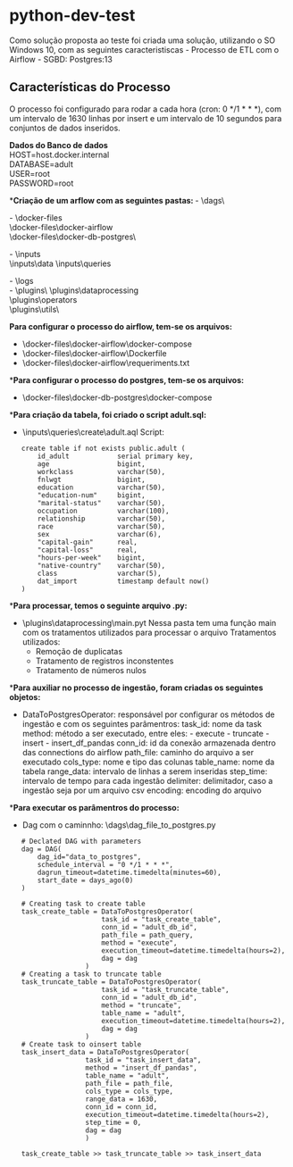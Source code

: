 # python-dev-test

Como solução proposta ao teste foi criada uma solução, utilizando o SO Windows 10, com as seguintes caracteristiscas
    - Processo de ETL com o Airflow
    - SGBD: Postgres:13

## Características do Processo

O processo foi configurado para rodar a cada hora (cron: 0 */1 * * *), com um intervalo de 1630 linhas por insert e um intervalo de 10 segundos para conjuntos de dados inseridos.

<b>Dados do Banco de dados</b><br>
    HOST=host.docker.internal<br>
    DATABASE=adult<br>
    USER=root<br>
    PASSWORD=root

*<b>Criação de um arflow com as seguintes pastas: </b>
 \- \dags\
 
 \- \docker-files\
   \docker-files\docker-airflow\
   \docker-files\docker-db-postgres\

 \- \inputs\
   \inputs\data
   \inputs\queries 

 \- \logs\
 \- \plugins\ 
   \plugins\dataprocessing\
   \plugins\operators\
   \plugins\utils\

<b> Para configurar o processo do airflow, tem-se os arquivos: </b>
 - \docker-files\docker-airflow\docker-compose
 - \docker-files\docker-airflow\Dockerfile
 - \docker-files\docker-airflow\requeriments.txt

*<b>Para configurar o processo do postgres, tem-se os arquivos: </b>
 - \docker-files\docker-db-postgres\docker-compose

*<b>Para criação da tabela, foi criado o script adult.sql: </b>
 - \inputs\queries\create\adult.aql
 Script:
 ```
    create table if not exists public.adult (
        id_adult            serial primary key,
        age                 bigint,
        workclass           varchar(50),
        fnlwgt              bigint,
        education           varchar(50),
        "education-num"     bigint,
        "marital-status"    varchar(50),
        occupation          varchar(100),
        relationship        varchar(50),
        race                varchar(50),
        sex                 varchar(6),
        "capital-gain"      real,
        "capital-loss"      real,
        "hours-per-week"    bigint,
        "native-country"    varchar(50),
        class               varchar(5),
        dat_import          timestamp default now()
    )
 ```


*<b>Para processar, temos o seguinte arquivo .py:</b>
 - \plugins\dataprocessing\main.pyt
 Nessa pasta tem uma função main com os tratamentos utilizados para processar o arquivo
 Tratamentos utilizados:
    - Remoção de duplicatas
    - Tratamento de registros inconstentes
    - Tratamento de números nulos

*<b>Para auxiliar no processo de ingestão, foram criadas os seguintes objetos:</b>
- DataToPostgresOperator: responsável por configurar os métodos de ingestão e com os seguintes parâmentros:
        task_id: nome da task 
        method: método a ser executado, entre eles:
            - execute
            - truncate
            - insert
            - insert_df_pandas 
        conn_id: id da conexão armazenada dentro das connections do airflow
        path_file: caminho do arquivo a ser executado
        cols_type: nome e tipo das colunas 
        table_name: nome da tabela 
        range_data: intervalo de linhas a serem inseridas
        step_time: intervalo de tempo para cada ingestão
        delimiter: delimitador, caso a ingestão seja por um arquivo csv
        encoding: encoding do arquivo

*<b>Para executar os parâmentros do processo:</b>
 - Dag com o caminnho: \dags\dag_file_to_postgres.py
 ```
    # Declated DAG with parameters
    dag = DAG(
        dag_id="data_to_postgres",
        schedule_interval = "0 */1 * * *",
        dagrun_timeout=datetime.timedelta(minutes=60),
        start_date = days_ago(0)
    ) 

    # Creating task to create table
    task_create_table = DataToPostgresOperator(
                        task_id = "task_create_table",
                        conn_id = "adult_db_id",
                        path_file = path_query,
                        method = "execute",
                        execution_timeout=datetime.timedelta(hours=2),
                        dag = dag
                    )
    # Creating a task to truncate table
    task_truncate_table = DataToPostgresOperator(
                        task_id = "task_truncate_table",
                        conn_id = "adult_db_id",
                        method = "truncate",
                        table_name = "adult",
                        execution_timeout=datetime.timedelta(hours=2),
                        dag = dag
                    )
    # Create task to oinsert table
    task_insert_data = DataToPostgresOperator(
                    task_id = "task_insert_data",
                    method = "insert_df_pandas",
                    table_name = "adult",
                    path_file = path_file,
                    cols_type = cols_type,
                    range_data = 1630,
                    conn_id = conn_id,
                    execution_timeout=datetime.timedelta(hours=2),
                    step_time = 0,
                    dag = dag   
                    )

    task_create_table >> task_truncate_table >> task_insert_data
 ```
